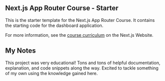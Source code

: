 ## Next.js App Router Course - Starter

This is the starter template for the Next.js App Router Course. It contains the starting code for the dashboard application.

For more information, see the [course curriculum](https://nextjs.org/learn) on the Next.js Website.

## My Notes

This project was very educational! Tons and tons of helpful documentation, explanation, and code snippets along the way. Excited to tackle something of my own using the knowledge gained here.
